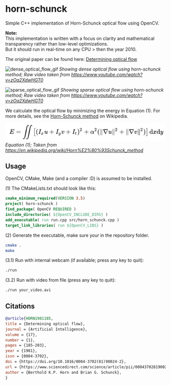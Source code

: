 # horn-schunck
Simple C++ implementation of Horn-Schunck optical flow using OpenCV. 

**Note:**  
This implementation is written with a focus on clarity and mathematical transparency rather than low-level optimizations.  
But it should run in real-time on any CPU > then the year 2010.

The original paper can be found here: [Determining optical flow](https://www.sciencedirect.com/science/article/abs/pii/0004370281900242)

![dense_optical_flow_gif](./assets/dense_optical_flow.gif)
*Showing dense optical flow using horn-schunck method; Raw video taken from https://www.youtube.com/watch?v=zOq2XdwHGT0*

![sparse_optical_flow_gif](./assets/sparse_optical_flow.gif)
*Showing sparse optical flow using horn-schunck method; Raw video taken from https://www.youtube.com/watch?v=zOq2XdwHGT0*

We calculate the optical flow by minimizing the energy in Equation (1).
For more details, see the [Horn-Schunck method](https://en.wikipedia.org/wiki/Horn%E2%80%93Schunck_method) on Wikipedia.

![energy_horn_schunck](./assets/energy_horn_schunck.png)
*Equation (1); Taken from https://en.wikipedia.org/wiki/Horn%E2%80%93Schunck_method*

## Usage
OpenCV, CMake, Make (and a compiler :D) is assumed to be installed.

(1) The CMakeLists.txt should look like this:

```cmake
cmake_minimum_required(VERSION 3.5)
project( horn-schunck )
find_package( OpenCV REQUIRED )
include_directories( ${OpenCV_INCLUDE_DIRS} )
add_executable( run run.cpp src/horn_schunck.cpp )
target_link_libraries( run ${OpenCV_LIBS} )
```

(2) Generate the executable, make sure your in the repository folder.
```bash
cmake .
make
```

(3.1) Run with internal webcam (if available; press any key to quit):
```bash
./run
```

(3.2) Run with video from file (press any key to quit):
```bash
./run your_video.avi
```

## Citations
```bibtex
@article{HORN1981185,
title = {Determining optical flow},
journal = {Artificial Intelligence},
volume = {17},
number = {1},
pages = {185-203},
year = {1981},
issn = {0004-3702},
doi = {https://doi.org/10.1016/0004-3702(81)90024-2},
url = {https://www.sciencedirect.com/science/article/pii/0004370281900242},
author = {Berthold K.P. Horn and Brian G. Schunck},
}
```